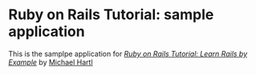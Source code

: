 # Ruby on Rails Tutorial: sample application

This is the samplpe application for
[*Ruby on Rails Tutorial: Learn Rails by Example*](http://railstutorial.org/)
by [Michael Hartl](http://michaelhartl.com/)
